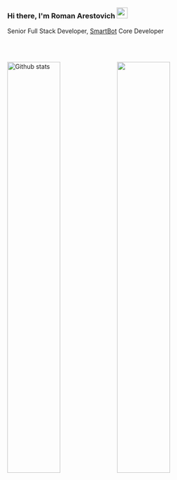 ### Hi there, I'm Roman Arestovich <img src="https://media.giphy.com/media/hvRJCLFzcasrR4ia7z/giphy.gif" width="25px">

Senior Full Stack Developer, [SmartBot](https://github.com/SmartBotBlack/) Core Developer

<br />
<br />

<img align="center" src="https://github-readme-stats.vercel.app/api?username=voodee&show_icons=true&theme=radical&include_all_commits=true&hide_border=true" alt="Github stats"  width="49%" />  <img align="center" src="https://github-readme-stats.vercel.app/api/top-langs/?username=voodee&layout=compact&theme=radical&hide_border=true"  width="49%" />
